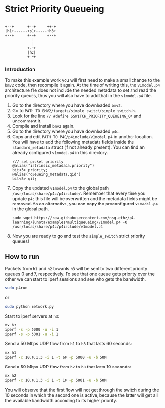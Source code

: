 # Strict Priority Queueing

```

+--+      +--+     ++-+
|h1+------+s1+-----+h3+
+--+      +-++     +--+
            |
            |
          +-++
          |h2|
          +-++

```


### Introduction

To make this example work you will first need to make a small change to the `bmv2` code,
then recompile it again. At the time  of writing this, the `v1model.p4` architecture
file does not include the needed metadata to set and read the priority queues,
thus you will also have to add that in the `v1model.p4` file.

1. Go to the directory where you have downloaded `bmv2`. 
2. Go to `PATH_TO_BMV2/targets/simple_switch/simple_switch.h`.
3. Look for the line `// #define SSWITCH_PRIORITY_QUEUEING_ON` and uncomment it.
4. Compile and install `bmv2` again.
5. Go to the directory where you have downloaded `p4c`.
6. Copy and edit `PATH_TO_P4C/p4include/v1model.p4` in another location. You will have to add the following metadata fields inside the `standard_metadata` struct (if not already present). You can find an already configured `v1model.p4` in this directory.
    ``` 
    /// set packet priority
    @alias("intrinsic_metadata.priority")
    bit<3> priority;
    @alias("queueing_metadata.qid")
    bit<5> qid;
    ```
7. Copy the updated `v1model.p4` to the global path `/usr/local/share/p4c/p4include/`. Remember that every time you update `p4c` this file will be overwritten and the metadata fields might be removed. As an alternative, you can copy the preconfigured `v1model.p4` in the global path.
    ```
    sudo wget https://raw.githubusercontent.com/nsg-ethz/p4-learning/junota/examples/multiqueueing/v1model.p4 -O /usr/local/share/p4c/p4include/v1model.p4
    ```
8. Now you are ready to go and test the `simple_switch` strict priority queues!


## How to run

Packets from `h1` and `h2` towards `h3` will be sent to two different priority queues 0 and 7, respectively. To see that one queue gets priority over the other we can start to iperf sessions and see who gets the bandwidth.

```bash
sudo p4run
```

or
```bash
sudo python network.py
```

Start to iperf servers at `h3`:
```bash
mx h3
iperf -s -p 5000 -u -i 1
iperf -s -p 5001 -u -i 1
```

Send a 50 Mbps UDP flow from `h1` to `h3` that lasts 60 seconds:
```bash
mx h1
iperf -c 10.0.1.3 -i 1 -t 60 -p 5000 -u -b 50M
```

Send a 50 Mbps UDP flow from `h2` to `h3` that lasts 10 seconds:
```bash
mx h2
iperf -c 10.0.1.3 -i 1 -t 10 -p 5001 -u -b 50M
```

You will observe that the first flow will not get through the switch during the 10 seconds in which the second one is active, because the latter will get all the available bandwidth according to its higher priority.